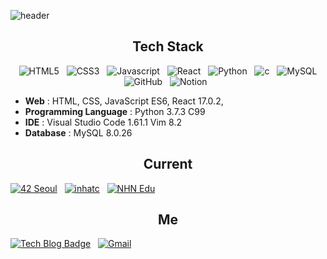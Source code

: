 ![header](https://capsule-render.vercel.app/api?type=soft&color=auto&height=300&section=header&text=Hyunwoo%20Kim&fontSize=90)

<div align="center">

## Tech Stack

<img alt="HTML5" src ="https://img.shields.io/badge/HTML5-E34F26.svg?&style=flat-square&logo=HTML5&logoColor=white"/>&nbsp;&nbsp;
<img alt="CSS3" src ="https://img.shields.io/badge/css3-1572B6.svg?&style=flat-square&logo=CSS3&logoColor=white"/>&nbsp;&nbsp;
<img alt="Javascript" src ="https://img.shields.io/badge/-JavaScript-F7DF1E.svg?&style=flat-square-the-badge&logo=JavaScript&logoColor=white"/>&nbsp;&nbsp;
<img alt="React" src ="https://img.shields.io/badge/-React-61DAFB.svg?&style=flat-square&logo=React&logoColor=white"/>&nbsp;&nbsp;
<img alt="Python" src ="https://img.shields.io/badge/Python-3776AB.svg?&style=flat-square&logo=Python&logoColor=white"/>&nbsp;&nbsp;
<img alt="c" src ="https://img.shields.io/badge/-c-A8B9CC.svg?&style=flat-square&logo=c&logoColor=white"/>&nbsp;&nbsp;
<img alt="MySQL" src ="https://img.shields.io/badge/-MySQL-4479A1.svg?&style=flat-square&logo=MySQL&logoColor=white"/>
<br>
<img alt="GitHub" src ="https://img.shields.io/badge/-GitHub-gray.svg?&style=flat-square&logo=GitHub&logoColor=white"/>&nbsp;&nbsp;
<img alt="Notion" src ="https://img.shields.io/badge/-Notion-000000.svg?&style=flat-square&logo=Notion&logoColor=white"/>&nbsp;&nbsp;

</div>

- <b>Web</b> : HTML, CSS, JavaScript ES6, React 17.0.2,
- <b>Programming Language</b> : Python 3.7.3 C99
- <b>IDE</b> : Visual Studio Code 1.61.1
  Vim 8.2
- <b>Database</b> : MySQL 8.0.26

<div align="center">

## Current

</div>

[![42 Seoul](https://img.shields.io/badge/-Seoul-000000.svg?&style=flat-square&logo=42&logoColor=whit)](https://42seoul.kr/)&nbsp;&nbsp;
[![inhatc](https://img.shields.io/badge/-InhaTechCollege-000000.svg?&style=flat-square&logo=&logoColor=whit)](https://www.inhatc.ac.kr/)&nbsp;&nbsp;
[![NHN Edu](https://img.shields.io/badge/-NHN_Edu-000000.svg?&style=flat-square&logo=&logoColor=whit)](https://www.nhnedu.com/)&nbsp;&nbsp;

<div align="center">

## Me

</div>

[![Tech Blog Badge](https://img.shields.io/badge/-Blog-181717.svg?&style=flat-square-the-badge&logo=GitHubPages&logoColor=white)](https://hyunwk.github.io/)&nbsp;&nbsp;
[![Gmail](https://img.shields.io/badge/-42.4.hyunwkim@gmail.com-EA4335.svg?&style=flat-square-the-badge&logo=Gmail&logoColor=white)](mailto:42.4.hyunwkim@gmail.com)
